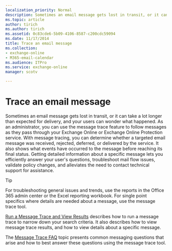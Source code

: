 ```yaml
---
localization_priority: Normal
description: Sometimes an email message gets lost in transit, or it can take a lot longer than expected for delivery, and your users can wonder what happened. As an administrator, you can use the message trace feature to follow messages as they pass through your Exchange Online or Exchange Online Protection service. With message tracing, you can determine whether a targeted email message was received, rejected, deferred, or delivered by the service. It also shows what events have occurred to the message before reaching its final status. Getting detailed information about a specific message lets you efficiently answer your user's questions, troubleshoot mail flow issues, validate policy changes, and alleviates the need to contact technical support for assistance.
ms.topic: article
author: tirich
ms.author: tirich
ms.assetid: 0c83cde6-5b09-4106-8587-c200cdc59094
ms.date: 11/17/2014
title: Trace an email message
ms.collection: 
- exchange-online
- M365-email-calendar
ms.audience: ITPro
ms.service: exchange-online
manager: scotv

---
```


# Trace an email message

Sometimes an email message gets lost in transit, or it can take a lot longer than expected for delivery, and your users can wonder what happened. As an administrator, you can use the message trace feature to follow messages as they pass through your Exchange Online or Exchange Online Protection service. With message tracing, you can determine whether a targeted email message was received, rejected, deferred, or delivered by the service. It also shows what events have occurred to the message before reaching its final status. Getting detailed information about a specific message lets you efficiently answer your user's questions, troubleshoot mail flow issues, validate policy changes, and alleviates the need to contact technical support for assistance.

> [!TIP]
> For troubleshooting general issues and trends, use the reports in the Office 365 admin center or the Excel reporting workbook. For single point specifics where details are needed about a message, use the message trace tool.

[Run a Message Trace and View Results](run-a-message-trace-and-view-results.md) describes how to run a message trace to narrow down your search criteria. It also describes how to view message trace results, and how to view details about a specific message.

The [Message Trace FAQ](message-trace-faq.md) topic presents common messaging questions that arise and how to best answer these questions using the message trace tool.



